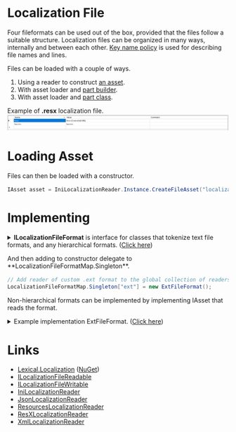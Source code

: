 # Localization File
Four fileformats can be used out of the box, provided that the files follow a suitable structure.
Localization files can be organized in many ways, internally and between each other. 
[Key name policy](../IAssetKeyNamePolicy/) is used for describing file names and lines.

Files can be loaded with a couple of ways.
1. Using a reader to construct [an asset](#loading-asset).
2. With asset loader and [part builder](../IAssetLoader/PartBuilder/index.md).
3. With asset loader and [part class](../IAssetLoader/PartClasses/index.md#file-strings).

Example of **.resx** localization file.
![resx](img1.png)

# Loading Asset
Files can then be loaded with a constructor.

```csharp
IAsset asset = IniLocalizationReader.Instance.CreateFileAsset("localization.ini");
```

# Implementing
<details>
  <summary><b>ILocalizationFileFormat</b> is interface for classes that tokenize text file formats, and any hierarchical formats. (<u>Click here</u>)</summary>

```csharp

```
</details>

<p/>
And then adding to constructor delegate to **LocalizationFileFormatMap.Singleton**.

```csharp
// Add reader of custom .ext format to the global collection of readers.
LocalizationFileFormatMap.Singleton["ext"] = new ExtFileFormat();
```

Non-hierarchical formats can be implemented by implementing IAsset that reads the format.	

<details>
  <summary>Example implementation ExtFileFormat. (<u>Click here</u>)</summary>

```csharp
class ExtFileFormat : ILocalizationKeyLinesStreamReader
{
    public string Extension => "ext";
    public IEnumerable<KeyValuePair<IAssetKey, string>> ReadKeyLines(Stream stream, IAssetKeyNamePolicy namePolicy = default)
    {
        IAssetKey key = Key.Create("Section", "MyClass").Append("Key", "HelloWorld").Append("Culture", "en");
        yield return new KeyValuePair<IAssetKey, string>(key, "Hello World!");
    }
}
```
</details>

# Links
* [Lexical.Localization](https://github.com/tagcode/Lexical.Localization/tree/master/Lexical.Localization) ([NuGet](https://www.nuget.org/packages/Lexical.Localization/))
 * [ILocalizationFileReadable](https://github.com/tagcode/Lexical.Localization/blob/master/Lexical.Localization/LocalizationFile/ILocalizationFileReadable.cs)
 * [ILocalizationFileWritable](https://github.com/tagcode/Lexical.Localization/blob/master/Lexical.Localization/LocalizationFile/ILocalizationFileWritable.cs)
 * [IniLocalizationReader](https://github.com/tagcode/Lexical.Localization/blob/master/Lexical.Localization/LocalizationFile/IniLocalizationReader.cs)
 * [JsonLocalizationReader](https://github.com/tagcode/Lexical.Localization/blob/master/Lexical.Localization/LocalizationFile/JsonLocalizationReader.cs)
 * [ResourcesLocalizationReader](https://github.com/tagcode/Lexical.Localization/blob/master/Lexical.Localization/LocalizationFile/ResourcesLocalizationReader.cs)
 * [ResXLocalizationReader](https://github.com/tagcode/Lexical.Localization/blob/master/Lexical.Localization/LocalizationFile/ResXLocalizationReader.cs)
 * [XmlLocalizationReader](https://github.com/tagcode/Lexical.Localization/blob/master/Lexical.Localization/LocalizationFile/XmlLocalizationReader.cs)
